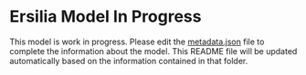 # Ersilia Model In Progress
This model is work in progress. Please edit the [metadata.json](metadata.json) file to complete the information about the model. This README file will be updated automatically based on the information contained in that folder.